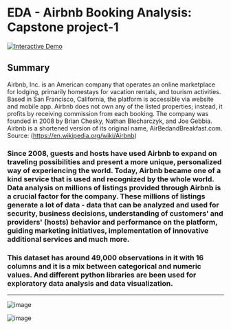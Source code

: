 # EDA - Airbnb Booking Analysis: Capstone project-1

<a href="https://colab.research.google.com/drive/1xNite-Zr_WbLYPwa5JtjlkbVUsQytfzT#scrollTo=71Y1DDDdLFnH" target="_parent"><img src="https://colab.research.google.com/assets/colab-badge.svg" alt="Interactive Demo"/></a>



## Summary

Airbnb, Inc. is an American company that operates an online marketplace for lodging, primarily homestays for vacation rentals, and tourism activities. Based in San Francisco, California, the platform is accessible via website and mobile app. Airbnb does not own any of the listed properties; instead, it profits by receiving commission from each booking. The company was founded in 2008 by Brian Chesky, Nathan Blecharczyk, and Joe Gebbia. Airbnb is a shortened version of its original name, AirBedandBreakfast.com. Source: (https://en.wikipedia.org/wiki/Airbnb)

### Since 2008, guests and hosts have used Airbnb to expand on traveling possibilities and present a more unique, personalized way of experiencing the world. Today, Airbnb became one of a kind service that is used and recognized by the whole world. Data analysis on millions of listings provided through Airbnb is a crucial factor for the company. These millions of listings generate a lot of data - data that can be analyzed and used for security, business decisions, understanding of customers' and providers' (hosts) behavior and performance on the platform, guiding marketing initiatives, implementation of innovative additional services and much more.

### This dataset has around 49,000 observations in it with 16 columns and it is a mix between categorical and numeric values. And different python libraries are been used for exploratory data analysis and data visualization. 

----------------------------------------------------------------------------------------------------------------------------------------------------------------------

![image](https://user-images.githubusercontent.com/107030716/185804472-036bad29-bf08-4e0c-b070-afc2804f2de7.png)


![image](https://user-images.githubusercontent.com/107030716/185824724-ae9d3ae8-1695-44b0-94be-5af6ae9de8a2.png) 
